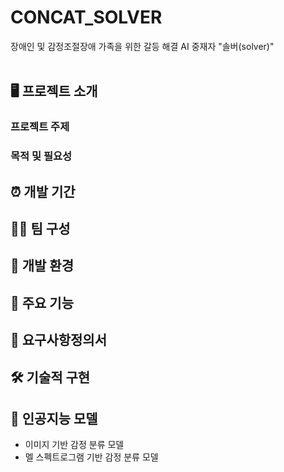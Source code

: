 # CONCAT_SOLVER
장애인 및 감정조절장애 가족을 위한 갈등 해결 AI 중재자 "솔버(solver)"
<br><br>


## 🖥️ 프로젝트 소개
### 프로젝트 주제

### 목적 및 필요성


## ⏰ 개발 기간


## 🧑‍🦲 팀 구성



## 🔦 개발 환경



## 🔑 주요 기능



## 📎 요구사항정의서



## 🛠️ 기술적 구현



## 🤖 인공지능 모델
- 이미지 기반 감정 분류 모델
- 멜 스펙트로그램 기반 감정 분류 모델 
